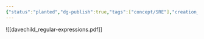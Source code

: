 ```yaml
---
{"status":"planted","dg-publish":true,"tags":["concept/SRE"],"creation_date":"2024-05-03 11:40","permalink":"/concepts/regular-expression/","dgPassFrontmatter":true}
---
```



![[davechild_regular-expressions.pdf]]